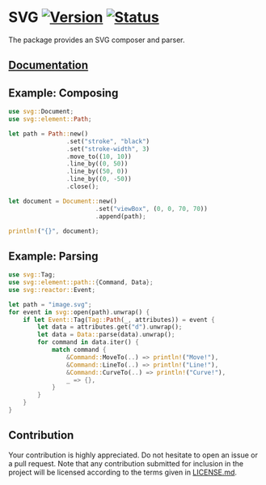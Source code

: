 # SVG [![Version][version-img]][version-url] [![Status][status-img]][status-url]

The package provides an SVG composer and parser.

## [Documentation][doc]

## Example: Composing

```rust
use svg::Document;
use svg::element::Path;

let path = Path::new()
                .set("stroke", "black")
                .set("stroke-width", 3)
                .move_to((10, 10))
                .line_by((0, 50))
                .line_by((50, 0))
                .line_by((0, -50))
                .close();

let document = Document::new()
                        .set("viewBox", (0, 0, 70, 70))
                        .append(path);

println!("{}", document);
```

## Example: Parsing

```rust
use svg::Tag;
use svg::element::path::{Command, Data};
use svg::reactor::Event;

let path = "image.svg";
for event in svg::open(path).unwrap() {
    if let Event::Tag(Tag::Path(_, attributes)) = event {
        let data = attributes.get("d").unwrap();
        let data = Data::parse(data).unwrap();
        for command in data.iter() {
            match command {
                &Command::MoveTo(..) => println!("Move!"),
                &Command::LineTo(..) => println!("Line!"),
                &Command::CurveTo(..) => println!("Curve!"),
                _ => {},
            }
        }
    }
}
```

## Contribution

Your contribution is highly appreciated. Do not hesitate to open an issue or a
pull request. Note that any contribution submitted for inclusion in the project
will be licensed according to the terms given in [LICENSE.md](LICENSE.md).

[doc]: https://bodoni.github.io/svg
[status-img]: https://travis-ci.org/bodoni/svg.svg?branch=master
[status-url]: https://travis-ci.org/bodoni/svg
[version-img]: https://img.shields.io/crates/v/svg.svg
[version-url]: https://crates.io/crates/svg
